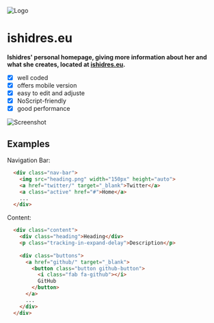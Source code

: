 ![Logo](https://ishidres.eu/cdn/ishidres-logo.png)
# ishidres.eu
**Ishidres' personal homepage, giving more information about her and what she creates, located at [ishidres.eu](https://ishidres.eu).**

- [x] well coded
- [x] offers mobile version
- [x] easy to edit and adjuste
- [x] NoScript-friendly
- [x] good performance

![Screenshot](https://ishidres.eu/ressources/images/screenshot.png)

## Examples
Navigation Bar:
```html
  <div class="nav-bar">
    <img src="heading.png" width="150px" height="auto">
    <a href="twitter/" target="_blank">Twitter</a>
    <a class="active" href="#">Home</a>
    ...
  </div>
```

Content:
```html
  <div class="content">
    <div class="heading">Heading</div>
    <p class="tracking-in-expand-delay">Description</p>
  
    <div class="buttons">
      <a href="github/" target="_blank">
        <button class="button github-button">
          <i class="fab fa-github"></i>
          GitHub
        </button>
      </a>
      ...
    </div>
  </div>
```